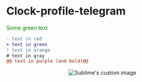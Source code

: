 # Clock-profile-telegram

<span style="color: green"> Some green text </span>


```diff
- text in red
+ text in green
! text in orange
# text in gray
@@ text in purple (and bold)@@
```

<p align="center">
  <img src="https://github.com/waldyr/Sublime-Installer/blob/master/sublime_text.png?raw=true" alt="Sublime's custom image"/>
</p>
